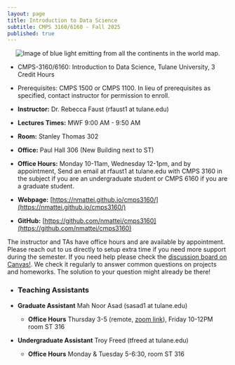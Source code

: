 ```yaml
---
layout: page
title: Introduction to Data Science
subtitle: CMPS 3160/6160 - Fall 2025
published: true
---
```

<p style="text-align:center;"><img src="{{ 'img/ds_cover_new.jpeg' | relative_url }}" alt="Image of blue light emitting from all the continents in the world map."/></p>

* CMPS-3160/6160: Introduction to Data Science, Tulane University, 3 Credit Hours
* Prerequisites: CMPS 1500 or CMPS 1100. In lieu of prerequisites as specified, contact instructor for permission to enroll.


* **Instructor:** Dr. Rebecca Faust (rfaust1 at tulane.edu)
* **Lectures Times:** MWF 9:00 AM - 9:50 AM
* **Room:** Stanley Thomas 302
* **Office:** Paul Hall 306 (New Building next to ST)
* **Office Hours:** Monday 10-11am, Wednesday 12-1pm, and by appointment, Send an email at rfaust1 at tulane.edu with CMPS 3160 in the subject if you are an undergraduate student or CMPS 6160 if you are a graduate student.
* **Webpage:** [https://nmattei.github.io/cmps3160/](https://nmattei.github.io/cmps3160/)
* **GitHub:** [https://github.com/nmattei/cmps3160](https://github.com/nmattei/cmps3160)

The instructor and TAs have office hours and are available by appointment.  Please reach out to us directly to setup extra time if you need more support during the semester. If you need help please check the [discussion board on Canvas!](https://tulane.instructure.com/). We check it regularly to answer common questions on projects and homeworks.  The solution to your question might already be there!


* ### Teaching Assistants
* **Graduate Assistant** Mah Noor Asad (sasad1 at tulane.edu)
  * **Office Hours** Thursday 3-5 (remote, [zoom link](https://tulane.zoom.us/j/99567653321?pwd=wubuyb6LrkGC1bt4H5GahlXXBQQX16.1)), Friday 10-12PM room ST 316

* **Undergraduate Assistant** Troy Freed (tfreed at tulane.edu)
  * **Office Hours** Monday & Tuesday 5-6:30,  room ST 316

